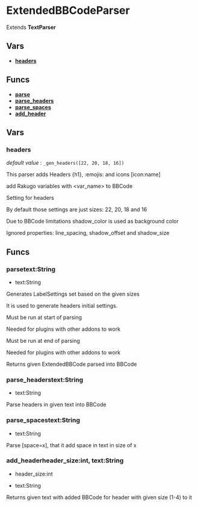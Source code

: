 # ExtendedBBCodeParser


Extends **TextParser**


## Vars
 - [**headers**](#headers)

## Funcs
 - [**parse**](#parse)
 - [**parse_headers**](#parse_headers)
 - [**parse_spaces**](#parse_spaces)
 - [**add_header**](#add_header)

## Vars
### headers
*default value* : `_gen_headers([22, 20, 18, 16])`

This parser adds Headers {h1}, :emojis: and icons [icon:name]

add Rakugo variables with <var_name> to BBCode

Setting for headers

By default those settings are just sizes: 22, 20, 18 and 16

Due to BBCode limitations shadow_color is used as background color

Ignored properties: line_spacing, shadow_offset and shadow_size


## Funcs
### parsetext:String
 - text:String

Generates LabelSettings set based on the given sizes

It is used to generate headers initial settings.

Must be run at start of parsing

Needed for plugins with other addons to work

Must be run at end of parsing

Needed for plugins with other addons to work

Returns given ExtendedBBCode parsed into BBCode

### parse_headerstext:String
 - text:String

Parse headers in given text into BBCode

### parse_spacestext:String
 - text:String

Parse [space=x], that it add space in text in size of x

### add_headerheader_size:int, text:String
 - header_size:int

 -  text:String

Returns given text with added BBCode for header with given size (1-4) to it

